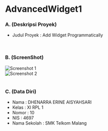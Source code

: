 # AdvancedWidget1
### A. (Deskripsi Proyek)
- Judul Proyek : Add Widget Programmatically
<br>

### B. (ScreenShot)
![Screenshot 1](http://s14.postimg.org/3q432kvoh/AW1_Screenshot1.png)<br>
![Screenshot 2](http://s16.postimg.org/wf000b5c5/AW1_Screenshot2.png)<br>
<br>

### C. (Data Diri)
- Nama  : DHENARRA ERINE AISYAHSARI
- Kelas : XI RPL 1
- Nomor : 10
- NIS   : 4697
- Nama Sekolah  : SMK Telkom Malang
